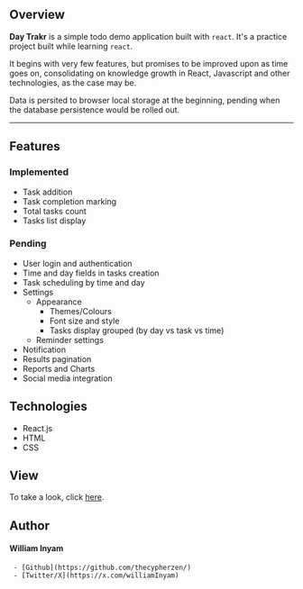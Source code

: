 ## Overview

**Day Trakr** is a simple todo demo application built with `react`.
It's a practice project built while learning `react`.

It begins with very few features, but promises to be improved upon as time goes on, consolidating on knowledge growth in React, Javascript and other technologies, as the case may be.

Data is persited to browser local storage at the beginning, pending when the database persistence would be rolled out.

---
## Features
### Implemented
- Task addition
- Task completion marking
- Total tasks count
- Tasks list display


### Pending
- User login and authentication
- Time and day fields in tasks creation
- Task scheduling by time and day
- Settings
  - Appearance
    - Themes/Colours
    - Font size and style
    - Tasks display grouped (by day vs task vs time)
  - Reminder settings
- Notification
- Results pagination
- Reports and Charts
- Social media integration


## Technologies
- React.js
- HTML
- CSS

## View
To take a look, click [here](https://google.com).


## Author
#### William Inyam ####
     - [Github](https://github.com/thecypherzen/)
     - [Twitter/X](https://x.com/williamInyam)

